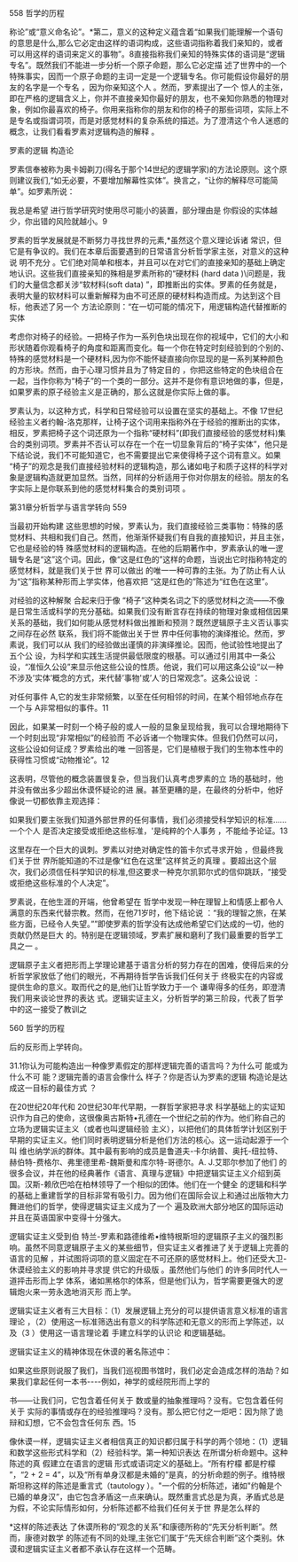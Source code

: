 558 哲学的历程

称论”或“意义命名论”。*第二，意义的这种定义蕴含着“如果我们能理解一个语句的意思是什么,那么它必定由这样的语词构成，这些语词指称着我们亲知的，或者可以用这样的语词来定义的事物”。8直接指称我们亲知的特殊实体的语词是“逻辑专名”。既然我们不能进一步分析一个原子命题，那么它必定描 述了世界中的一个特殊事实，因而一个原子命题的主词一定是一个逻辑专名。你可能假设你最好的朋友的名字是一个专名 ，因为你亲知这个人 。然而，罗素提出了一个 惊人的主张，即在严格的逻辑含义上，你并不直接亲知你最好的朋友，也不亲知你熟悉的物理对象，例如你最喜欢的椅子。你用来指称你的朋友和你的椅子的那些词项，实际上不是专名或指谓词项，而是对感觉材料的复杂系统的描述。为了澄清这个令人迷惑的概念，让我们看看罗素对逻辑构造的解释 。

罗素的逻辑 构造论

罗素信奉被称为奥卡姆剃刀(得名于那个14世纪的逻辑学家)的方法论原则。这个原则建议我们,“如无必要，不要增加解幕性实体”。换言之，“让你的解释尽可能简单”。如罗素所说：

我总是希望 进行哲学研究时使用尽可能小的装置，部分理由是 你假设的实体越少，你出错的风险就越小。9

罗素的哲学发展就是不断努力寻找世界的元素,*虽然这个意义理论诉诸 常识，但它是有争议的。我们在本章后面要遇到的日常语言分析哲学家主张，对意义的这种说 明不充分 。它们绝对简单和根本，并且可以在对它们的直接亲知的基础上确定地认识。这些我们直接亲知的殊相是罗素所称的“硬材料 (hard  data )\问题是，我们的大量信念都关涉“软材料(soft data) ”，即推断出的实体。罗素的任务就是，表明大量的软材料可以重新解释为由不可还原的硬材料构造而成。为达到这个目标，他表述了另一个 方法论原则：“在一切可能的情况下，用逻辑构造代替推断的实体

考虑你对椅子的经验。一把椅子作为一系列色块出现在你的视域中，它们的大小和形状随着你观看椅子的角度和距离而变化。每一个你在特定时刻经验到的个别的、特殊的感觉材料是一个硬材料,因为你不能怀疑直接向你显现的是一系列某种颜色的方形块。然而，由于心理习惯并且为了特定目的 ，你把这些特定的色块组合在一起，当作你称为“椅子”的一个类的一部分。这并不是你有意识地做的事，但是，如果罗素的原子经验主义是正确的，那么这就是你实际上做的事。

罗素认为，以这种方式，科学和日常经验可以设置在坚实的基础上。不像 17世纪经验主义者约翰-洛克那样，让椅子这个词用来指称外在于经验的推断出的实体，相反，罗素把椅子这个词还原为一个指称“硬材料”(即我们直接经验的感觉材料)集合的类别词项。罗素并不否认可以存在一个在一切显象背后的“椅子实体”，他只是下结论说，我们不可能知道它，也不需要提出它来使得椅子这个词有意义。如果 “椅子”的观念是我们直接经验材料的逻辑构造，那么诸如电子和质子这样的科学对象是逻辑构造就更加显然。当然，同样的分析适用于你对你朋友的经验。朋友的名字实际上是你联系到他的感觉材料集合的类别词项 。

第31章分析哲学与语言学转向 559

当最初开始构建 这些思想的时候，罗素认为，我们直接经验三类事物：特殊的感觉材料、共相和我们自己。然而，他渐渐怀疑我们有自我的直接知识，并且主张，它也是经验的特 殊感觉材料的逻辑构造。在他的后期著作中，罗素承认的唯一逻辑专名是“这”这个词。因此，像“这是红色的”这样的命题，当说出它时指称特定的感觉材料，就是我们关于世 界可以做出 的唯一一种可靠的主张。为了防止有人认为“这”指称某种形而上学实体，他喜欢把 “这是红色的”陈述为“红色在这里”。

对经验的这种解聚 合起来归于像 “椅子”这种类名词之下的感觉材料之流——不像是日常生活或科学的充分基础。如果我们没有断言存在持续的物理对象或相信因果关系的基础，我们如何能从感觉材料做出推断和预测？既然逻辑原子主义否认事实之间存在必然 联系，我们将不能做出关于世 界中任何事物的演绎推论。然而，罗素说，我们可以从 我们的经验做出谨慎的非演绎推论。因而，他试验性地提出了五个公 设，为科学和实践生活提供最低限度的根基。可以通过引用其中一条公设，“准恒久公设”来显示他这些公设的性质。他说，我们可以用这条公设“以一种不涉及’实体’概念的方式，来代替’事物'或’人’的日常观念”。这条公设说 ：

对任何事件 A,它的发生非常频繁，以至在任何相邻的时间，在某个相邻地点存在 一个与 A非常相似的事件。11

因此，如果某一时刻一个椅子般的或人一般的显象呈现给我，我可以合理地期待下一个时刻出现“非常相似”的经验而 不必诉诸一个物理实体。但我们仍然可以问，这些公设如何证成？罗素给出的唯 一回答是，它们是植根于我们的生物本性中的获得性习惯或“动物推论”。12

这表明，尽管他的概念装置很复杂，但当我们认真考虑罗素的立 场的基础时，他并没有做出多少超出休谟怀疑论的进 展。甚至更糟的是，在最终的分析中，他好像说一切都依靠主观选择：

如果我们要主张我们知道外部世界的任何事情，我们必须接受科学知识的标准……一个个人 是否决定接受或拒绝这些标准，'是纯粹的个人事务 ，不能给予论证。13

这里存在一个巨大的讽刺。罗素以对绝对确定性的笛卡尔式寻求开始 ，但最终我们关于世 界所能知道的不过是像“红色在这里”这样贫乏的真理 。要超出这个层次，我们必须信任科学知识的标准,但这要求一种克尔凯郭尔式的信仰跳跃，“接受或拒绝这些标准的个人决定”。

罗素说，在他生涯的开端，他曾希望在 哲学中发现一种在理智上和情感上都令人满意的东西来代替宗教。然而，在他71岁时，他下结论说 ：“我的理智之旅，在某些方面，已经令人失望。””即使罗素的哲学没有达成他希望它们达成的一切，他的贡献仍然是巨大 的。特别是在逻辑领域，罗素扩展和磨利了我们最重要的哲学工具之一 。

逻辑原子主义者把形而上学理论建基于语言分析的努力存在的困难，使得后来的分析哲学家放低了他们的眼光，不再期待哲学告诉我们任何关于 终极实在的内容或提供生命的意义。取而代之的是,他们让哲学致力于一个 谦卑得多的任务，即澄清我们用来谈论世界的表达 式。逻辑实证主义，分析哲学的第三阶段，代表了哲学中的这一接受了教训之

560 哲学的历程

后的反形而上学转向。

31.1你认为可能构造出一种像罗素假定的那样逻辑完善的语言吗？为什么可 能或为什么不可 能？逻辑完善的语言会像什么 样子？你是否认为罗素的逻辑 构造论是达成这一目标的最佳方式 ？

在20世纪20年代和 20世纪30年代早期，一群哲学家把寻求 科学基础上的实证知识作为自己的使命，这很像奥古斯特•孔德在一个世纪之前的作为。他们称自己的立场为逻辑实证主义（或者也叫逻辑经验 主义），以把他们的具体哲学计划区别于 早期的实证主义。他们同时表明逻辑分析是他们方法的核心。这一运动起源于一个叫 维也纳学派的群体。其中最有影响的成员是鲁道夫-卡尔纳普、奥托-纽拉特、赫伯特-费格尔、弗里德里希-魏斯曼和库尔特-哥德尔。A. J.艾耶尔参加了他们 的很多会议，并在他的经典著作《语言、真理与逻辑》中把逻辑实证主义介绍到英国。汉斯-赖欣巴哈在柏林领导了一个相似的团体。他们在一个健全 的逻辑和科学的基础上重建哲学的目标非常有吸引力。因为他们在国际会议上和通过出版物大力舞进他们的哲学，使得逻辑实证主义成为了一个 遍及欧洲大部分地区的国际运动并且在英语国家中变得十分强大。

逻辑实证主义受到伯 特兰-罗素和路德维希•维特根斯坦的逻辑原子主义的强烈影响。虽然不同意逻辑原子主义的某些细节，但实证主义者推进了关于逻辑上完善的语言的见解 ，并试图将词项的意义固定在不可还原的感觉材料上。他们还受大卫-休谟经验主义的影响并寻求提 供它的升级版 。虽然他们与他们 的许多同时代人一道抨击形而上学 体系，诸如黑格尔的体系，但是他们认为，哲学需要更强大的逻辑炮火来一劳永逸地消灭形 而上学。

逻辑实证主义者有三大目标：（1）发展逻辑上充分的可以提供语言意义标准的语言理论 ，（2）使用这一标准筛选出有意义的科学陈述和无意义的形而上学陈述，以及（3 ）使用这一语言理论着 手建立科学的认识论 和逻辑基础。

逻辑实证主义的精神体现在休谟的著名陈述中：

如果这些原则说服了我们，当我们巡视图书馆时，我们必定会造成怎样的浩劫？如果我们拿起任何一本书----例如，神学的或经院形而上学的

书——让我们问，它包含着任何关于 数或量的抽象推理吗？没有。它包含着任何关于 实际的事情或存在的经验推理吗？没有。那么把它付之一炬吧：因为除了诡辩和幻想，它不会包含任何东 西。15

像休谟一样，逻辑实证主义者相信真正的知识都归属于科学的两个领地：（1）逻辑和数学这些形式科学和（2）经验科学。第一种知识表达 在所谓分析命题中。这种陈述的真 假建立在语言的逻辑 形式或语词定义的基础上。“所有柠檬 都是柠檬 ”，“2 + 2 = 4”，以及“所有单身汉都是未婚的”是真，的分析命题的例子。维特根斯坦称这样的陈述是重言式（tautology ）。"一个假的分析陈述，诸如"约翰是个已婚的单身汉”，由它包含矛盾这一点来确认。既然重言式总是为真，矛盾式总是为假，不论实际情形如何，分析陈述都不给我们任何关于世 界是怎么样的

*这样的陈述表达 了休谟所称的“观念的关系”和康德所称的“先天分析判断”。然而，康德对数学 的陈述有不同的处理,主张它们属于“先天综合判断”这个类别。休谟和逻辑实证主义者都不承认存在这样一个范畴。

